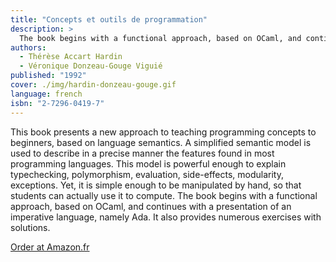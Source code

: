 ```yaml
---
title: "Concepts et outils de programmation"
description: >
  The book begins with a functional approach, based on OCaml, and continues with a presentation of an imperative language, namely Ada. It also provides numerous exercises with solutions.
authors:
  - Thérèse Accart Hardin
  - Véronique Donzeau-Gouge Viguié
published: "1992"
cover: ./img/hardin-donzeau-gouge.gif
language: french
isbn: "2-7296-0419-7"
---
```


This book presents a new approach to teaching programming concepts to
beginners, based on language semantics. A simplified semantic model is
used to describe in a precise manner the features found in most
programming languages. This model is powerful enough to explain
typechecking, polymorphism, evaluation, side-effects, modularity,
exceptions. Yet, it is simple enough to be manipulated by hand, so that
students can actually use it to compute. The book begins with a
functional approach, based on OCaml, and continues with a presentation
of an imperative language, namely Ada. It also provides numerous
exercises with solutions.

[Order at Amazon.fr](http://www.amazon.fr/exec/obidos/ASIN/2729604197)

